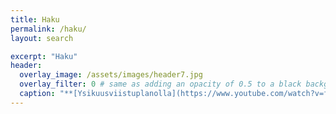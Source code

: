 ```yaml
---
title: Haku
permalink: /haku/
layout: search

excerpt: "Haku"
header:
  overlay_image: /assets/images/header7.jpg
  overlay_filter: 0 # same as adding an opacity of 0.5 to a black background
  caption: "**[Ysikuusviistuplanolla](https://www.youtube.com/watch?v=fprk3gPk-UI)**"
---
```

